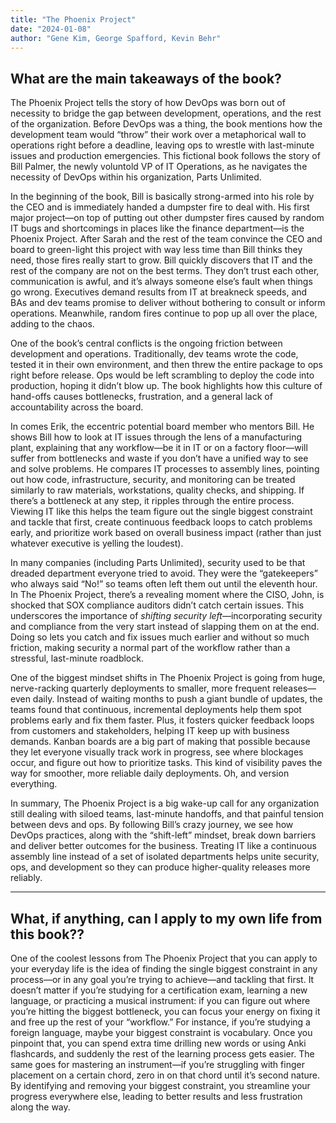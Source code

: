 ```yaml
---
title: "The Phoenix Project"
date: "2024-01-08"
author: "Gene Kim, George Spafford, Kevin Behr"
---
```

## What are the main takeaways of the book?

The Phoenix Project tells the story of how DevOps was born out of necessity to bridge the gap between development, operations, and the rest of the organization. Before DevOps was a thing, the book mentions how the development team would “throw” their work over a metaphorical wall to operations right before a deadline, leaving ops to wrestle with last-minute issues and production emergencies. This fictional book follows the story of Bill Palmer, the newly voluntold VP of IT Operations, as he navigates the necessity of DevOps within his organization, Parts Unlimited.

In the beginning of the book, Bill is basically strong-armed into his role by the CEO and is immediately handed a dumpster fire to deal with. His first major project—on top of putting out other dumpster fires caused by random IT bugs and shortcomings in places like the finance department—is the Phoenix Project. After Sarah and the rest of the team convince the CEO and board to green-light this project with way less time than Bill thinks they need, those fires really start to grow. Bill quickly discovers that IT and the rest of the company are not on the best terms. They don’t trust each other, communication is awful, and it’s always someone else’s fault when things go wrong. Executives demand results from IT at breakneck speeds, and BAs and dev teams promise to deliver without bothering to consult or inform operations. Meanwhile, random fires continue to pop up all over the place, adding to the chaos.

One of the book’s central conflicts is the ongoing friction between development and operations. Traditionally, dev teams wrote the code, tested it in their own environment, and then threw the entire package to ops right before release. Ops would be left scrambling to deploy the code into production, hoping it didn’t blow up. The book highlights how this culture of hand-offs causes bottlenecks, frustration, and a general lack of accountability across the board.

In comes Erik, the eccentric potential board member who mentors Bill. He shows Bill how to look at IT issues through the lens of a manufacturing plant, explaining that any workflow—be it in IT or on a factory floor—will suffer from bottlenecks and waste if you don’t have a unified way to see and solve problems. He compares IT processes to assembly lines, pointing out how code, infrastructure, security, and monitoring can be treated similarly to raw materials, workstations, quality checks, and shipping. If there’s a bottleneck at any step, it ripples through the entire process. Viewing IT like this helps the team figure out the single biggest constraint and tackle that first, create continuous feedback loops to catch problems early, and prioritize work based on overall business impact (rather than just whatever executive is yelling the loudest).

In many companies (including Parts Unlimited), security used to be that dreaded department everyone tried to avoid. They were the “gatekeepers” who always said “No!” so teams often left them out until the eleventh hour. In The Phoenix Project, there’s a revealing moment where the CISO, John, is shocked that SOX compliance auditors didn’t catch certain issues. This underscores the importance of _shifting security left_—incorporating security and compliance from the very start instead of slapping them on at the end. Doing so lets you catch and fix issues much earlier and without so much friction, making security a normal part of the workflow rather than a stressful, last-minute roadblock.

One of the biggest mindset shifts in The Phoenix Project is going from huge, nerve-racking quarterly deployments to smaller, more frequent releases—even daily. Instead of waiting months to push a giant bundle of updates, the teams found that continuous, incremental deployments help them spot problems early and fix them faster. Plus, it fosters quicker feedback loops from customers and stakeholders, helping IT keep up with business demands. Kanban boards are a big part of making that possible because they let everyone visually track work in progress, see where blockages occur, and figure out how to prioritize tasks. This kind of visibility paves the way for smoother, more reliable daily deployments. Oh, and version everything.

In summary, The Phoenix Project is a big wake-up call for any organization still dealing with siloed teams, last-minute handoffs, and that painful tension between devs and ops. By following Bill’s crazy journey, we see how DevOps practices, along with the “shift-left” mindset, break down barriers and deliver better outcomes for the business. Treating IT like a continuous assembly line instead of a set of isolated departments helps unite security, ops, and development so they can produce higher-quality releases more reliably.

---

## What, if anything, can I apply to my own life from this book??

One of the coolest lessons from The Phoenix Project that you can apply to your everyday life is the idea of finding the single biggest constraint in any process—or in any goal you’re trying to achieve—and tackling that first. It doesn’t matter if you’re studying for a certification exam, learning a new language, or practicing a musical instrument: if you can figure out where you’re hitting the biggest bottleneck, you can focus your energy on fixing it and free up the rest of your “workflow.” For instance, if you’re studying a foreign language, maybe your biggest constraint is vocabulary. Once you pinpoint that, you can spend extra time drilling new words or using Anki flashcards, and suddenly the rest of the learning process gets easier. The same goes for mastering an instrument—if you’re struggling with finger placement on a certain chord, zero in on that chord until it’s second nature. By identifying and removing your biggest constraint, you streamline your progress everywhere else, leading to better results and less frustration along the way.
